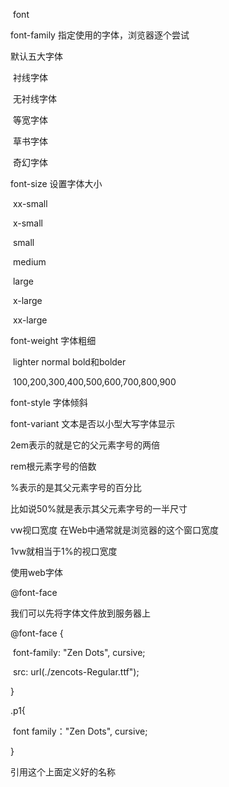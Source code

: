 ​											font

font-family								指定使用的字体，浏览器逐个尝试

默认五大字体

​	衬线字体

​	无衬线字体

​	等宽字体

​	草书字体

​	奇幻字体

font-size									设置字体大小

​	xx-small

​	x-small

​	small

​	medium

​	large

​	x-large

​	xx-large

font-weight								字体粗细

​	lighter normal bold和bolder

​	100,200,300,400,500,600,700,800,900

font-style									字体倾斜

font-variant								文本是否以小型大写字体显示





2em表示的就是它的父元素字号的两倍

rem根元素字号的倍数

%表示的是其父元素字号的百分比

比如说50%就是表示其父元素字号的一半尺寸

vw视口宽度			在Web中通常就是浏览器的这个窗口宽度 

1vw就相当于1%的视口宽度



使用web字体

@font-face

我们可以先将字体文件放到服务器上

@font-face {

​		font-family: "Zen Dots", cursive;

​		src: url(./zencots-Regular.ttf"); 

}

.p1{

​		font family："Zen Dots", cursive;

}

引用这个上面定义好的名称

